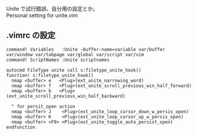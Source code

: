 Unite で試行錯誤、自分用の設定とか。  
Personal setting for unite.vim


## .vimrc の設定

    command! Variables   :Unite -buffer-name=variable var/buffer var/window var/tabpage var/global var/script var/vim
    command! ScriptNames :Unite scriptnames

    autocmd FileType unite call s:filetype_unite_hook()
    function! s:filetype_unite_hook()
      nmap <buffer> e   <Plug>(ext_unite_narrowing_word)
      nmap <buffer> f   <Plug>(ext_unite_scroll_previous_win_half_forward)
      nmap <buffer> b   <Plug>(ext_unite_scroll_previous_win_half_backward)

      " for persit_open action
      nmap <buffer> J    <Plug>(ext_unite_loop_cursor_down_w_persis_open)
      nmap <buffer> K    <Plug>(ext_unite_loop_cursor_up_w_persis_open)
      nmap <buffer> <F9> <Plug>(ext_unite_toggle_auto_persist_open)
    endfunction
